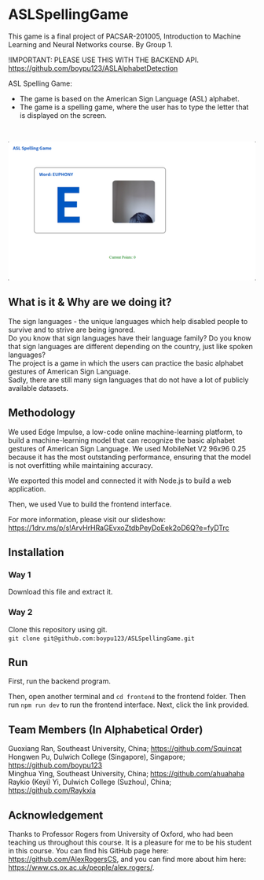 # ASLSpellingGame

This game is a final project of PACSAR-201005, Introduction to Machine Learning and Neural Networks course. By Group 1. <be>

!IMPORTANT: PLEASE USE THIS WITH THE BACKEND API. https://github.com/boypu123/ASLAlphabetDetection

ASL Spelling Game: 
- The game is based on the American Sign Language (ASL) alphabet.
- The game is a spelling game, where the user has to type the letter that is displayed on the screen.
<br>

![Preview](./Preview.png)

## What is it & Why are we doing it?
The sign languages - the unique languages which help disabled people to survive and to strive are being ignored. <br>
Do you know that sign languages have their language family? Do you know that sign languages are different depending on the country, just like spoken languages? <br>
The project is a game in which the users can practice the basic alphabet gestures of American Sign Language. <br>
Sadly, there are still many sign languages that do not have a lot of publicly available datasets.

## Methodology
We used Edge Impulse, a low-code online machine-learning platform, to build a machine-learning model that can recognize the basic alphabet gestures of American Sign Language. We used MobileNet V2 96x96 0.25 because it has the most outstanding performance, ensuring that the model is not overfitting while maintaining accuracy. <br>

We exported this model and connected it with Node.js to build a web application. <br>

Then, we used Vue to build the frontend interface. <br>

For more information, please visit our slideshow: https://1drv.ms/p/s!ArvHrHRaGEvxoZtdbPeyDoEek2oD6Q?e=fyDTrc

## Installation
### Way 1
Download this file and extract it.

### Way 2
Clone this repository using git. <br>
``git clone git@github.com:boypu123/ASLSpellingGame.git``

## Run

First, run the backend program. <br>

Then, open another terminal and ``cd frontend`` to the frontend folder. Then run ``npm run dev`` to run the frontend interface. Next, click the link provided.

## Team Members (In Alphabetical Order)
Guoxiang Ran, Southeast University, China; https://github.com/Squincat <br>
Hongwen Pu, Dulwich College (Singapore), Singapore; https://github.com/boypu123 <br>
Minghua Ying, Southeast University, China; https://github.com/ahuahaha <br>
Raykio (Keyi) Yi, Dulwich College (Suzhou), China; https://github.com/Raykxia


## Acknowledgement

Thanks to Professor Rogers from University of Oxford, who had been teaching us throughout this course. It is a pleasure for me to be his student in this course. You can find his GitHub page here: https://github.com/AlexRogersCS, and you can find more about him here: https://www.cs.ox.ac.uk/people/alex.rogers/.
